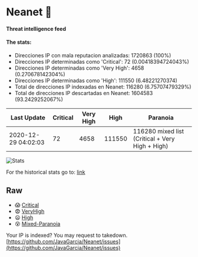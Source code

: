 # Neanet :hocho:
#### Threat intelligence feed
#### The stats:

- Direcciones IP con mala reputacion analizadas: 1720863 (100%)
- Direcciones IP determinadas como 'Critical':  72 (0.00418394724043%)
- Direcciones IP determinadas como 'Very High':  4658 (0.270678142304%)
- Direcciones IP determinadas como 'High':  111550 (6.48221270374)
- Total de direcciones IP indexadas en Neanet:  116280 (6.75707479329%)
- Total de direcciones IP descartadas en Neanet:  1604583 (93.2429252067%)

| Last Update | Critical | Very High | High | Paranoia |
| --- | --- | --- | --- | --- |
| 2020-12-29 04:02:03 | 72 | 4658 | 111550 | 116280 mixed list (Critical + Very High + High)|

![Stats](https://docs.google.com/spreadsheets/d/e/2PACX-1vSnaNMIXVabIpDJjufMlzH7poXnshF3mgd8Is1g9ytUEzVsP5my4Trn8f-xkoLLQ38xpL3HtmUexLo6/pubchart?oid=501124687&format=image)

For the historical stats go to: [link](/stats.csv)
## Raw
- :scream: [Critical](https://raw.githubusercontent.com/JavaGarcia/Neanet/master/blacklists/neanet_critical.txt)
- :fearful: [VeryHigh](https://raw.githubusercontent.com/JavaGarcia/Neanet/master/blacklists/neanet_veryHigh.txtt)
- :frowning: [High](https://raw.githubusercontent.com/JavaGarcia/Neanet/master/blacklists/neanet_high.txt)
- :dizzy_face: [Mixed-Paranoia](https://raw.githubusercontent.com/JavaGarcia/Neanet/master/blacklists/neanet_all.txt)


Your IP is indexed? You may request to takedown. [https://github.com/JavaGarcia/Neanet/issues](https://github.com/JavaGarcia/Neanet/issues)












































































































































































































































































































































































































































































































































































































































































































































































































































































































































































































































































































































































































































































































































































































































































































































































































































































































































































































































































































































































































































































































































































































































































































































































































































































































































































































































































































































































































































































































































































































































































































































































































































